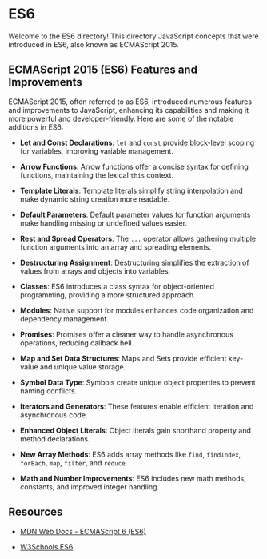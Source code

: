 # ES6

Welcome to the ES6 directory! This directory JavaScript concepts that were introduced in ES6, also known as ECMAScript 2015.



## ECMAScript 2015 (ES6) Features and Improvements

ECMAScript 2015, often referred to as ES6, introduced numerous features and improvements to JavaScript, enhancing its capabilities and making it more powerful and developer-friendly. Here are some of the notable additions in ES6:

- **Let and Const Declarations**: `let` and `const` provide block-level scoping for variables, improving variable management.

- **Arrow Functions**: Arrow functions offer a concise syntax for defining functions, maintaining the lexical `this` context.

- **Template Literals**: Template literals simplify string interpolation and make dynamic string creation more readable.

- **Default Parameters**: Default parameter values for function arguments make handling missing or undefined values easier.

-  **Rest and Spread Operators**: The `...` operator allows gathering multiple function arguments into an array and spreading elements.

-  **Destructuring Assignment**: Destructuring simplifies the extraction of values from arrays and objects into variables.

-  **Classes**: ES6 introduces a class syntax for object-oriented programming, providing a more structured approach.

-  **Modules**: Native support for modules enhances code organization and dependency management.

-  **Promises**: Promises offer a cleaner way to handle asynchronous operations, reducing callback hell.

-  **Map and Set Data Structures**: Maps and Sets provide efficient key-value and unique value storage.

-  **Symbol Data Type**: Symbols create unique object properties to prevent naming conflicts.

-  **Iterators and Generators**: These features enable efficient iteration and asynchronous code.

-  **Enhanced Object Literals**: Object literals gain shorthand property and method declarations.

-  **New Array Methods**: ES6 adds array methods like `find`, `findIndex`, `forEach`, `map`, `filter`, and `reduce`.

-  **Math and Number Improvements**: ES6 includes new math methods, constants, and improved integer handling.


## Resources

- [MDN Web Docs - ECMAScript 6 (ES6)](https://developer.mozilla.org/en-US/docs/Web/JavaScript)

- [W3Schools ES6](https://www.w3schools.com/js/js_es6.asp)
